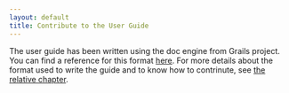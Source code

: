 ```yaml
---
layout: default
title: Contribute to the User Guide 
---
```


The user guide has been written using the doc engine from Grails project. You can find a reference for this format [here](https://grails.org/WikiSyntax).
For more details about the format used to write the guide and to know how to contrinute, see [the relative chapter](/guide/guide/contributing.html).
